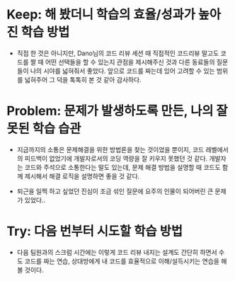# Keep: 해 봤더니 학습의 효율/성과가 높아진 학습 방법

- 직접 한 것은 아니지만, Dano님의 코드 리뷰 세션 때 직접적인 코드리뷰 말고도 코드를 짤 때 어떤 선택들을 할 수 있는지 관점을 제시해주신 것과 다른 동료들의 질문들이 나의 시야를 넓혀줘서 좋았다. 앞으로 코드를 짜는데 있어 고려할 수 있는 범위를 넓혀주어 그 덕을 톡톡히 본 것 같아 감사하다.

# Problem: 문제가 발생하도록 만든, 나의 잘못된 학습 습관

- 지금까지의 소통은 문제해결을 위한 방법론을 찾는 것이었을 뿐이지, 코드 레벨에서의 피드백이 없었기에 개발자로서의 코딩 역량을 잘 키우지 못했던 것 같다. 개발자는 코드와 주석으로 소통한다는 말도 있는데, 문제 해결 방법을 설명할 때 코드도 함께 제시해서 해결 로직을 설명하면 좋을 것 같다.  

- 퇴근을 일찍 하고 싶었던 진심이 조금 섞인 질문에 요주의 인물이 되어버린 큰 문제가 있었다..

# Try: 다음 번부터 시도할 학습 방법

- 다음 팀원과의 스크럼 시간에는 이렇게 코드 리뷰 내지는 설계도 간단히 하면서 수도 코드를 짜는 연습, 상대방에게 내 코드를 효율적으로 이해/설득시키는 연습을 해볼 것이다.
